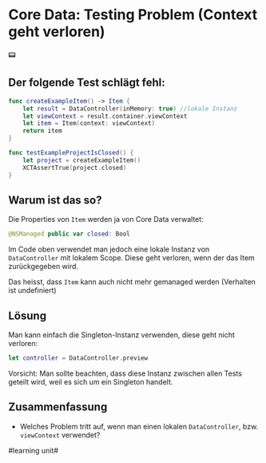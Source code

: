 # Core Data: Testing Problem (Context geht verloren)
📟

## Der folgende Test schlägt fehl:

```swift
func createExampleItem() -> Item {
	let result = DataController(inMemory: true) //lokale Instanz
	let viewContext = result.container.viewContext
	let item = Item(context: viewContext)
	return item
}
```

```swift
func testExampleProjectIsClosed() {
    let project = createExampleItem()
    XCTAssertTrue(project.closed)
}
```

## Warum ist das so?

Die Properties von `Item` werden ja von Core Data verwaltet:

```swift
@NSManaged public var closed: Bool
```

Im Code oben verwendet man jedoch eine lokale Instanz von `DataController` mit lokalem Scope. Diese geht verloren, wenn der das Item zurückgegeben wird. 

Das heisst, dass `Item` kann auch nicht mehr gemanaged werden (Verhalten ist undefiniert)

## Lösung

Man kann einfach die Singleton-Instanz verwenden, diese geht nicht verloren:

```swift
let controller = DataController.preview
```

Vorsicht: Man sollte beachten, dass diese Instanz zwischen allen Tests geteilt wird, weil es sich um ein Singleton handelt.

## Zusammenfassung

- Welches Problem tritt auf, wenn man einen lokalen `DataController`, bzw. `viewContext` verwendet?


#learning unit#